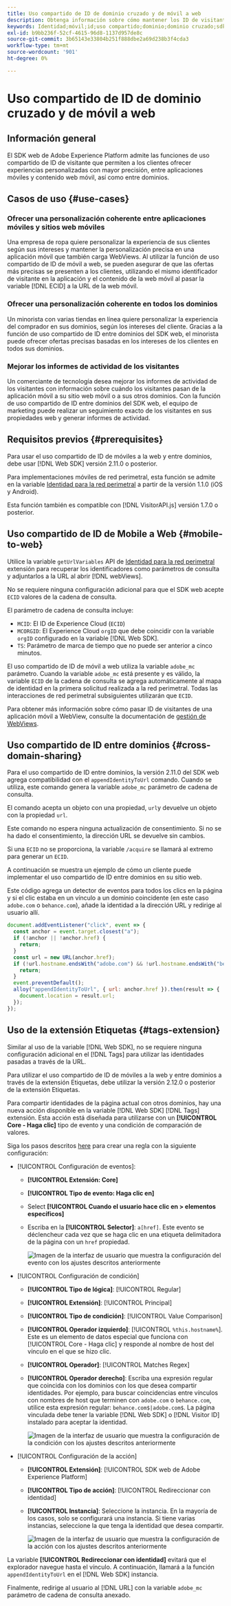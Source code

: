 ```yaml
---
title: Uso compartido de ID de dominio cruzado y de móvil a web
description: Obtenga información sobre cómo mantener los ID de visitante de las propiedades móviles a las web y entre dominios
keywords: Identidad;móvil;id;uso compartido;dominio;dominio cruzado;sdk;plataforma;
exl-id: b9bb236f-52cf-4615-96d8-1137d957de8c
source-git-commit: 3b65143e33804b251f888dbe2a69d238b3f4cda3
workflow-type: tm+mt
source-wordcount: '901'
ht-degree: 0%

---
```


# Uso compartido de ID de dominio cruzado y de móvil a web

## Información general

El SDK web de Adobe Experience Platform admite las funciones de uso compartido de ID de visitante que permiten a los clientes ofrecer experiencias personalizadas con mayor precisión, entre aplicaciones móviles y contenido web móvil, así como entre dominios.

## Casos de uso {#use-cases}

### Ofrecer una personalización coherente entre aplicaciones móviles y sitios web móviles

Una empresa de ropa quiere personalizar la experiencia de sus clientes según sus intereses y mantener la personalización precisa en una aplicación móvil que también carga WebViews. Al utilizar la función de uso compartido de ID de móvil a web, se pueden asegurar de que las ofertas más precisas se presenten a los clientes, utilizando el mismo identificador de visitante en la aplicación y el contenido de la web móvil al pasar la variable [!DNL ECID] a la URL de la web móvil.

### Ofrecer una personalización coherente en todos los dominios

Un minorista con varias tiendas en línea quiere personalizar la experiencia del comprador en sus dominios, según los intereses del cliente. Gracias a la función de uso compartido de ID entre dominios del SDK web, el minorista puede ofrecer ofertas precisas basadas en los intereses de los clientes en todos sus dominios.

### Mejorar los informes de actividad de los visitantes

Un comerciante de tecnología desea mejorar los informes de actividad de los visitantes con información sobre cuándo los visitantes pasan de la aplicación móvil a su sitio web móvil o a sus otros dominios. Con la función de uso compartido de ID entre dominios del SDK web, el equipo de marketing puede realizar un seguimiento exacto de los visitantes en sus propiedades web y generar informes de actividad.

## Requisitos previos {#prerequisites}

Para usar el uso compartido de ID de móviles a la web y entre dominios, debe usar [!DNL Web SDK] versión 2.11.0 o posterior.

Para implementaciones móviles de red perimetral, esta función se admite en la variable [Identidad para la red perimetral](https://aep-sdks.gitbook.io/docs/foundation-extensions/identity-for-edge-network) a partir de la versión 1.1.0 (iOS y Android).

Esta función también es compatible con [!DNL VisitorAPI.js] versión 1.7.0 o posterior.

## Uso compartido de ID de Mobile a Web {#mobile-to-web}

Utilice la variable `getUrlVariables` API de [Identidad para la red perimetral](https://aep-sdks.gitbook.io/docs/foundation-extensions/identity-for-edge-network/api-reference#geturlvariables) extensión para recuperar los identificadores como parámetros de consulta y adjuntarlos a la URL al abrir [!DNL webViews].

No se requiere ninguna configuración adicional para que el SDK web acepte `ECID` valores de la cadena de consulta.

El parámetro de cadena de consulta incluye:

* `MCID`: El ID de Experience Cloud (`ECID`)
* `MCORGID`: El Experience Cloud `orgID` que debe coincidir con la variable `orgID` configurado en la variable [!DNL Web SDK].
* `TS`: Parámetro de marca de tiempo que no puede ser anterior a cinco minutos.


El uso compartido de ID de móvil a web utiliza la variable `adobe_mc` parámetro. Cuando la variable `adobe_mc` está presente y es válido, la variable `ECID` de la cadena de consulta se agrega automáticamente al mapa de identidad en la primera solicitud realizada a la red perimetral. Todas las interacciones de red perimetral subsiguientes utilizarán que `ECID`.

Para obtener más información sobre cómo pasar ID de visitantes de una aplicación móvil a WebView, consulte la documentación de [gestión de WebViews](https://experienceleague.adobe.com/docs/platform-learn/implement-mobile-sdk/app-implementation/web-views.html#implementation).

## Uso compartido de ID entre dominios {#cross-domain-sharing}

Para el uso compartido de ID entre dominios, la versión 2.11.0 del SDK web agrega compatibilidad con el `appendIdentityToUrl` comando. Cuando se utiliza, este comando genera la variable `adobe_mc` parámetro de cadena de consulta.

El comando acepta un objeto con una propiedad, `url`y devuelve un objeto con la propiedad `url`.

Este comando no espera ninguna actualización de consentimiento. Si no se ha dado el consentimiento, la dirección URL se devuelve sin cambios.

Si una `ECID` no se proporciona, la variable `/acquire` se llamará al extremo para generar un `ECID`.

A continuación se muestra un ejemplo de cómo un cliente puede implementar el uso compartido de ID entre dominios en su sitio web.

Este código agrega un detector de eventos para todos los clics en la página y si el clic estaba en un vínculo a un dominio coincidente (en este caso `adobe.com` o `behance.com`), añade la identidad a la dirección URL y redirige al usuario allí.

```js
document.addEventListener("click", event => {
  const anchor = event.target.closest("a");
  if (!anchor || !anchor.href) {
    return;
  }
  const url = new URL(anchor.href);
  if (!url.hostname.endsWith("adobe.com") && !url.hostname.endsWith("behance.com")) {
    return;
  }
  event.preventDefault();
  alloy("appendIdentityToUrl", { url: anchor.href }).then(result => {
    document.location = result.url;
  });
});
```

## Uso de la extensión Etiquetas {#tags-extension}

Similar al uso de la variable [!DNL Web SDK], no se requiere ninguna configuración adicional en el [!DNL Tags] para utilizar las identidades pasadas a través de la URL.

Para utilizar el uso compartido de ID de móviles a la web y entre dominios a través de la extensión Etiquetas, debe utilizar la versión 2.12.0 o posterior de la extensión Etiquetas.

Para compartir identidades de la página actual con otros dominios, hay una nueva acción disponible en la variable [!DNL Web SDK] [!DNL Tags] extensión. Esta acción está diseñada para utilizarse con un **[!UICONTROL Core - Haga clic]** tipo de evento y una condición de comparación de valores.

Siga los pasos descritos [here](../../tags/ui/managing-resources/rules.md) para crear una regla con la siguiente configuración:

* [!UICONTROL Configuración de eventos]:
   * **[!UICONTROL Extensión: Core]**
   * **[!UICONTROL Tipo de evento: Haga clic en]**
   * Select **[!UICONTROL Cuando el usuario hace clic en > elementos específicos]**
   * Escriba en la **[!UICONTROL Selector]**: `a[href]`. Este evento se déclencheur cada vez que se haga clic en una etiqueta delimitadora de la página con un `href` propiedad.

      ![Imagen de la interfaz de usuario que muestra la configuración del evento con los ajustes descritos anteriormente](assets/id-sharing-event-configuration.png)

* [!UICONTROL Configuración de condición]
   * **[!UICONTROL Tipo de lógica]**: [!UICONTROL Regular]
   * **[!UICONTROL Extensión]**: [!UICONTROL Principal]
   * **[!UICONTROL Tipo de condición]**: [!UICONTROL Value Comparison]
   * **[!UICONTROL Operador izquierdo]**: [!UICONTROL `%this.hostname%`]. Este es un elemento de datos especial que funciona con [!UICONTROL Core - Haga clic] y responde al nombre de host del vínculo en el que se hizo clic.
   * **[!UICONTROL Operador]**: [!UICONTROL Matches Regex]
   * **[!UICONTROL Operador derecho]**: Escriba una expresión regular que coincida con los dominios con los que desea compartir identidades. Por ejemplo, para buscar coincidencias entre vínculos con nombres de host que terminen con `adobe.com` o `behance.com`, utilice esta expresión regular: `behance.com$|adobe.com$`. La página vinculada debe tener la variable [!DNL Web SDK] o [!DNL Visitor ID] instalado para aceptar la identidad.

      ![Imagen de la interfaz de usuario que muestra la configuración de la condición con los ajustes descritos anteriormente](assets/id-sharing-condition-configuration.png)

* [!UICONTROL Configuración de la acción]
   * **[!UICONTROL Extensión]**: [!UICONTROL SDK web de Adobe Experience Platform]
   * **[!UICONTROL Tipo de acción]**: [!UICONTROL Redireccionar con identidad]
   * **[!UICONTROL Instancia]**: Seleccione la instancia. En la mayoría de los casos, solo se configurará una instancia. Si tiene varias instancias, seleccione la que tenga la identidad que desea compartir.

      ![Imagen de la interfaz de usuario que muestra la configuración de la acción con los ajustes descritos anteriormente](assets/id-sharing-action-configuration.png)

La variable **[!UICONTROL Redireccionar con identidad]** evitará que el explorador navegue hasta el vínculo. A continuación, llamará a la función `appendIdentityToUrl` en el [!DNL Web SDK] instancia.

Finalmente, redirige al usuario al [!DNL URL] con la variable `adobe_mc` parámetro de cadena de consulta anexado.
